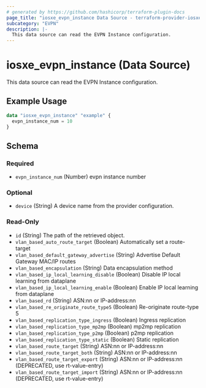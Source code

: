 ```yaml
---
# generated by https://github.com/hashicorp/terraform-plugin-docs
page_title: "iosxe_evpn_instance Data Source - terraform-provider-iosxe"
subcategory: "EVPN"
description: |-
  This data source can read the EVPN Instance configuration.
---
```


# iosxe_evpn_instance (Data Source)

This data source can read the EVPN Instance configuration.

## Example Usage

```terraform
data "iosxe_evpn_instance" "example" {
  evpn_instance_num = 10
}
```

<!-- schema generated by tfplugindocs -->
## Schema

### Required

- `evpn_instance_num` (Number) evpn instance number

### Optional

- `device` (String) A device name from the provider configuration.

### Read-Only

- `id` (String) The path of the retrieved object.
- `vlan_based_auto_route_target` (Boolean) Automatically set a route-target
- `vlan_based_default_gateway_advertise` (String) Advertise Default Gateway MAC/IP routes
- `vlan_based_encapsulation` (String) Data encapsulation method
- `vlan_based_ip_local_learning_disable` (Boolean) Disable IP local learning from dataplane
- `vlan_based_ip_local_learning_enable` (Boolean) Enable IP local learning from dataplane
- `vlan_based_rd` (String) ASN:nn or IP-address:nn
- `vlan_based_re_originate_route_type5` (Boolean) Re-originate route-type 5
- `vlan_based_replication_type_ingress` (Boolean) Ingress replication
- `vlan_based_replication_type_mp2mp` (Boolean) mp2mp replication
- `vlan_based_replication_type_p2mp` (Boolean) p2mp replication
- `vlan_based_replication_type_static` (Boolean) Static replication
- `vlan_based_route_target` (String) ASN:nn or IP-address:nn
- `vlan_based_route_target_both` (String) ASN:nn or IP-address:nn
- `vlan_based_route_target_export` (String) ASN:nn or IP-address:nn (DEPRECATED, use rt-value-entry)
- `vlan_based_route_target_import` (String) ASN:nn or IP-address:nn (DEPRECATED, use rt-value-entry)
